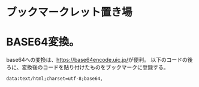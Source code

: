 # ブックマークレット置き場


# BASE64変換。
base64への変換は、<https://base64encode.uic.jp/>が便利。
以下のコードの後ろに、変換後のコードを貼り付けたものをブックマークに登録する。

```data:text/html;charset=utf-8;base64,```